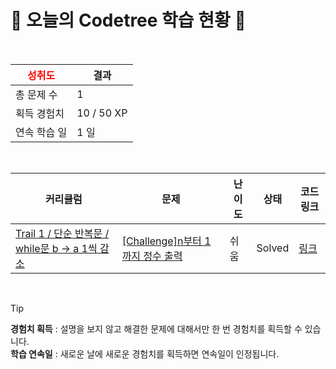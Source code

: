 # 🌲 오늘의 Codetree 학습 현황 🌲

<br />

| <span style="color:red;display:block;text-align:center;"> **성취도**</span> | 결과 |
|---|---|
| 총 문제 수 | 1 |
| 획득 경험치 | 10 / 50 XP |
| 연속 학습 일 | 1 일 |

<br />

|커리큘럼|문제|난이도|상태|코드 링크|
|---|---|---|---|---|
|[Trail 1 / 단순 반복문 / while문 b → a 1씩 감소](https://www.codetree.ai/trail-info/novice-low/)|[[Challenge]n부터 1까지 정수 출력](https://www.codetree.ai/trails/complete/curated-cards/challenge-print-n-to-1/)|쉬움|Solved|[링크](https://github.com/xndtmfdl/codetree-TILs/blob/main/250721/n%EB%B6%80%ED%84%B0%201%EA%B9%8C%EC%A7%80%20%EC%A0%95%EC%88%98%20%EC%B6%9C%EB%A0%A5/print-n-to-1.cpp)|


<br />

> [!TIP]
> **경험치 획득** : 설명을 보지 않고 해결한 문제에 대해서만 한 번 경험치를 획득할 수 있습니다.  
> **학습 연속일** : 새로운 날에 새로운 경험치를 획득하면 연속일이 인정됩니다.

